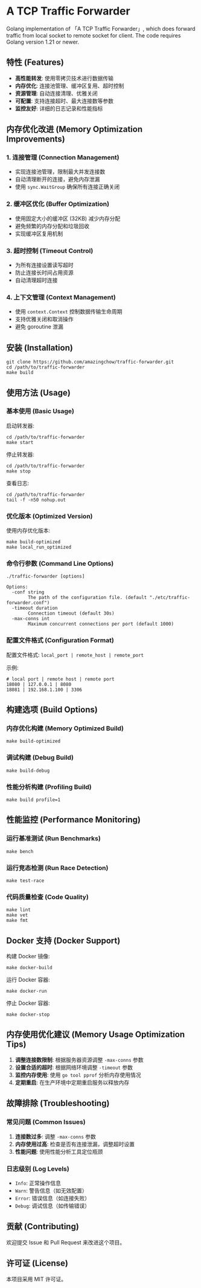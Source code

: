 # A TCP Traffic Forwarder

Golang implementation of 「A TCP Traffic Forwarder」, which does forward traffic from local socket to remote socket for client. The code requires Golang version 1.21 or newer.

## 特性 (Features)

- **高性能转发**: 使用零拷贝技术进行数据传输
- **内存优化**: 连接池管理、缓冲区复用、超时控制
- **资源管理**: 自动连接清理、优雅关闭
- **可配置**: 支持连接超时、最大连接数等参数
- **监控友好**: 详细的日志记录和性能指标

## 内存优化改进 (Memory Optimization Improvements)

### 1. 连接管理 (Connection Management)
- 实现连接池管理，限制最大并发连接数
- 自动清理断开的连接，避免内存泄漏
- 使用 `sync.WaitGroup` 确保所有连接正确关闭

### 2. 缓冲区优化 (Buffer Optimization)
- 使用固定大小的缓冲区 (32KB) 减少内存分配
- 避免频繁的内存分配和垃圾回收
- 实现缓冲区复用机制

### 3. 超时控制 (Timeout Control)
- 为所有连接设置读写超时
- 防止连接长时间占用资源
- 自动清理超时连接

### 4. 上下文管理 (Context Management)
- 使用 `context.Context` 控制数据传输生命周期
- 支持优雅关闭和取消操作
- 避免 goroutine 泄漏

## 安装 (Installation)

```shell
git clone https://github.com/amazingchow/traffic-forwarder.git
cd /path/to/traffic-forwarder
make build
```

## 使用方法 (Usage)

### 基本使用 (Basic Usage)

启动转发器:
```shell
cd /path/to/traffic-forwarder
make start
```

停止转发器:
```shell
cd /path/to/traffic-forwarder
make stop
```

查看日志:
```shell
cd /path/to/traffic-forwarder
tail -f -n50 nohup.out
```

### 优化版本 (Optimized Version)

使用内存优化版本:
```shell
make build-optimized
make local_run_optimized
```

### 命令行参数 (Command Line Options)

```shell
./traffic-forwarder [options]

Options:
  -conf string
        The path of the configuration file. (default "./etc/traffic-forwarder.conf")
  -timeout duration
        Connection timeout (default 30s)
  -max-conns int
        Maximum concurrent connections per port (default 1000)
```

### 配置文件格式 (Configuration Format)

配置文件格式: `local_port | remote_host | remote_port`

示例:
```
# local port | remote host | remote port
18080 | 127.0.0.1 | 8080
18081 | 192.168.1.100 | 3306
```

## 构建选项 (Build Options)

### 内存优化构建 (Memory Optimized Build)
```shell
make build-optimized
```

### 调试构建 (Debug Build)
```shell
make build-debug
```

### 性能分析构建 (Profiling Build)
```shell
make build profile=1
```

## 性能监控 (Performance Monitoring)

### 运行基准测试 (Run Benchmarks)
```shell
make bench
```

### 运行竞态检测 (Run Race Detection)
```shell
make test-race
```

### 代码质量检查 (Code Quality)
```shell
make lint
make vet
make fmt
```

## Docker 支持 (Docker Support)

构建 Docker 镜像:
```shell
make docker-build
```

运行 Docker 容器:
```shell
make docker-run
```

停止 Docker 容器:
```shell
make docker-stop
```

## 内存使用优化建议 (Memory Usage Optimization Tips)

1. **调整连接数限制**: 根据服务器资源调整 `-max-conns` 参数
2. **设置合适的超时**: 根据网络环境调整 `-timeout` 参数
3. **监控内存使用**: 使用 `go tool pprof` 分析内存使用情况
4. **定期重启**: 在生产环境中定期重启服务以释放内存

## 故障排除 (Troubleshooting)

### 常见问题 (Common Issues)

1. **连接数过多**: 调整 `-max-conns` 参数
2. **内存使用过高**: 检查是否有连接泄漏，调整超时设置
3. **性能问题**: 使用性能分析工具定位瓶颈

### 日志级别 (Log Levels)

- `Info`: 正常操作信息
- `Warn`: 警告信息（如无效配置）
- `Error`: 错误信息（如连接失败）
- `Debug`: 调试信息（如传输错误）

## 贡献 (Contributing)

欢迎提交 Issue 和 Pull Request 来改进这个项目。

## 许可证 (License)

本项目采用 MIT 许可证。
